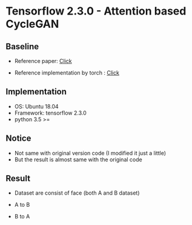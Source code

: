 # Tensorflow 2.3.0 - Attention based CycleGAN

## Baseline

* Reference paper: [Click](https://papers.nips.cc/paper/2018/file/4e87337f366f72daa424dae11df0538c-Paper.pdf)

* Reference implementation by torch : [Click](https://github.com/alokwhitewolf/Pytorch-Attention-Guided-CycleGAN)

## Implementation

* OS: Ubuntu 18.04
* Framework: tensorflow 2.3.0
* python 3.5 >=

## Notice

* Not same with original version code (I modified it just a little)
* But the result is almost same with the original code

## Result

* Dataset are consist of face (both A and B dataset)

* A to B

  [](https://github.com/Kimyuhwanpeter/TF-2.3.0_Attention_GAN/blob/main/figure1.png)

* B to A

  [](https://github.com/Kimyuhwanpeter/TF-2.3.0_Attention_GAN/blob/main/figure2.png)

